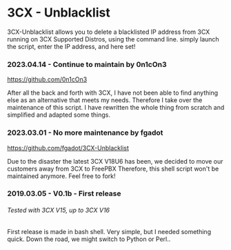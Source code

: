 # 3CX - Unblacklist
3CX-Unblacklist allows you to delete a blacklisted IP address from 3CX running on 3CX Supported Distros, using the command line.
simply launch the script, enter the IP address, and here set!

### 2023.04.14 - Continue to maintain by 0n1cOn3
https://github.com/0n1cOn3

After all the back and forth with 3CX, I have not been able to find anything else as an alternative that meets my needs. Therefore I take over the maintenance of this script. 
I have rewritten the whole thing from scratch and simplified and adapted some things.

### 2023.03.01 - No more maintenance by fgadot
https://github.com/fgadot/3CX-Unblacklist

Due to the disaster the latest 3CX V18U6 has been, we decided to move our customers away from 3CX to FreePBX
Therefore, this shell script won't be maintained anymore. Feel free to fork!

### 2019.03.05 - V0.1b - First release
###### Tested with 3CX V15, up to 3CX V16
First release is made in bash shell. Very simple, but I needed something quick. 
Down the road, we might switch to Python or Perl..
